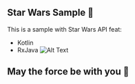 ## Star Wars Sample 🚀
This is a sample with Star Wars API
feat: 
* Kotlin
* RxJava
![Alt Text](https://media.giphy.com/media/3o7abB06u9bNzA8lu8/giphy.gif)



## May the force be with you 🌮 